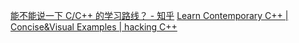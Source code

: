 [能不能说一下 C/C++ 的学习路线？ - 知乎](https://www.zhihu.com/question/512884169/answer/2980221147)
[Learn Contemporary C++ | Concise&Visual Examples | hacking C++](https://hackingcpp.com/)